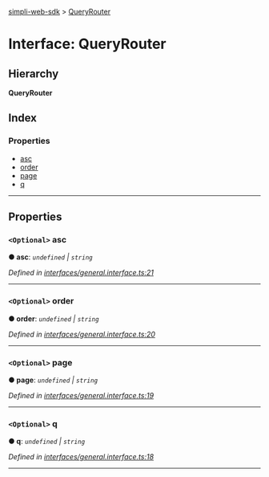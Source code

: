 [simpli-web-sdk](../README.md) > [QueryRouter](../interfaces/queryrouter.md)

# Interface: QueryRouter

## Hierarchy

**QueryRouter**

## Index

### Properties

* [asc](queryrouter.md#asc)
* [order](queryrouter.md#order)
* [page](queryrouter.md#page)
* [q](queryrouter.md#q)

---

## Properties

<a id="asc"></a>

### `<Optional>` asc

**● asc**: *`undefined` \| `string`*

*Defined in [interfaces/general.interface.ts:21](https://github.com/simplitech/simpli-web-sdk/blob/2a29ffa/src/interfaces/general.interface.ts#L21)*

___
<a id="order"></a>

### `<Optional>` order

**● order**: *`undefined` \| `string`*

*Defined in [interfaces/general.interface.ts:20](https://github.com/simplitech/simpli-web-sdk/blob/2a29ffa/src/interfaces/general.interface.ts#L20)*

___
<a id="page"></a>

### `<Optional>` page

**● page**: *`undefined` \| `string`*

*Defined in [interfaces/general.interface.ts:19](https://github.com/simplitech/simpli-web-sdk/blob/2a29ffa/src/interfaces/general.interface.ts#L19)*

___
<a id="q"></a>

### `<Optional>` q

**● q**: *`undefined` \| `string`*

*Defined in [interfaces/general.interface.ts:18](https://github.com/simplitech/simpli-web-sdk/blob/2a29ffa/src/interfaces/general.interface.ts#L18)*

___

